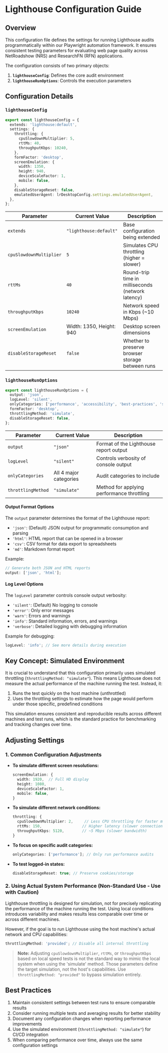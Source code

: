 # Lighthouse Configuration Guide

## Overview

This configuration file defines the settings for running Lighthouse audits programmatically within our Playwright automation framework. It ensures consistent testing parameters for evaluating web page quality across NetRoadshow (NRS) and ResearchFN (RFN) applications.

The configuration consists of two primary objects:

1. **`lighthouseConfig`**: Defines the core audit environment
2. **`lighthouseRunOptions`**: Controls the execution parameters

## Configuration Details

### `lighthouseConfig`

```typescript
export const lighthouseConfig = {
  extends: 'lighthouse:default',
  settings: {
    throttling: {
      cpuSlowdownMultiplier: 5,
      rttMs: 40,
      throughputKbps: 10240,
    },
    formFactor: 'desktop',
    screenEmulation: {
      width: 1350,
      height: 940,
      deviceScaleFactor: 1,
      mobile: false,
    },
    disableStorageReset: false,
    emulatedUserAgent: lrDesktopConfig.settings.emulatedUserAgent,
  },
};
```

| Parameter               | Current Value            | Description                                       |
| ----------------------- | ------------------------ | ------------------------------------------------- |
| `extends`               | `"lighthouse:default"`   | Base configuration being extended                 |
| `cpuSlowdownMultiplier` | `5`                      | Simulates CPU throttling (higher = slower)        |
| `rttMs`                 | `40`                     | Round-trip time in milliseconds (network latency) |
| `throughputKbps`        | `10240`                  | Network speed in Kbps (~10 Mbps)                  |
| `screenEmulation`       | Width: 1350, Height: 940 | Desktop screen dimensions                         |
| `disableStorageReset`   | `false`                  | Whether to preserve browser storage between runs  |

### `lighthouseRunOptions`

```typescript
export const lighthouseRunOptions = {
  output: 'json',
  logLevel: 'silent',
  onlyCategories: ['performance', 'accessibility', 'best-practices', 'seo'],
  formFactor: 'desktop',
  throttlingMethod: 'simulate',
  disableStorageReset: false,
};
```

| Parameter          | Current Value          | Description                                |
| ------------------ | ---------------------- | ------------------------------------------ |
| `output`           | `"json"`               | Format of the Lighthouse report output     |
| `logLevel`         | `"silent"`             | Controls verbosity of console output       |
| `onlyCategories`   | All 4 major categories | Audit categories to include                |
| `throttlingMethod` | `"simulate"`           | Method for applying performance throttling |

#### Output Format Options

The `output` parameter determines the format of the Lighthouse report:

- `'json'`: (Default) JSON output for programmatic consumption and parsing
- `'html'`: HTML report that can be opened in a browser
- `'csv'`: CSV format for data export to spreadsheets
- `'md'`: Markdown format report

Example:

```typescript
// Generate both JSON and HTML reports
output: ['json', 'html'];
```

#### Log Level Options

The `logLevel` parameter controls console output verbosity:

- `'silent'`: (Default) No logging to console
- `'error'`: Only error messages
- `'warn'`: Errors and warnings
- `'info'`: Standard information, errors, and warnings
- `'verbose'`: Detailed logging with debugging information

Example for debugging:

```typescript
logLevel: 'info'; // See more details during execution
```

## Key Concept: Simulated Environment

It is crucial to understand that this configuration primarily uses simulated throttling (`throttlingMethod: "simulate"`). This means Lighthouse does not measure the actual performance of the machine running the test. Instead, it:

1. Runs the test quickly on the host machine (unthrottled)
2. Uses the throttling settings to estimate how the page would perform under those specific, predefined conditions

This simulation ensures consistent and reproducible results across different machines and test runs, which is the standard practice for benchmarking and tracking changes over time.

## Adjusting Settings

### 1. Common Configuration Adjustments

- **To simulate different screen resolutions:**

  ```typescript
  screenEmulation: {
    width: 1920,  // Full HD display
    height: 1080,
    deviceScaleFactor: 1,
    mobile: false,
  }
  ```

- **To simulate different network conditions:**

  ```typescript
  throttling: {
    cpuSlowdownMultiplier: 2,     // Less CPU throttling for faster machines
    rttMs: 150,                  // Higher latency (slower connection)
    throughputKbps: 5120,        // ~5 Mbps (slower bandwidth)
  }
  ```

- **To focus on specific audit categories:**

  ```typescript
  onlyCategories: ['performance']; // Only run performance audits
  ```

- **To test logged-in states:**
  ```typescript
  disableStorageReset: true; // Preserve cookies/storage
  ```

### 2. Using Actual System Performance (Non-Standard Use - Use with Caution)

Lighthouse throttling is designed for simulation, not for precisely replicating the performance of the machine running the test. Using local conditions introduces variability and makes results less comparable over time or across different machines.

However, if the goal is to run Lighthouse using the host machine's actual network and CPU capabilities:

```typescript
throttlingMethod: 'provided'; // Disable all internal throttling
```

> **Note:** Adjusting `cpuSlowdownMultiplier`, `rttMs`, or `throughputKbps` based on local speed tests is not the standard way to mimic the local system when using the 'simulate' method. Those parameters define the target simulation, not the host's capabilities. Use `throttlingMethod: "provided"` to bypass simulation entirely.

## Best Practices

1. Maintain consistent settings between test runs to ensure comparable results
2. Consider running multiple tests and averaging results for better stability
3. Document any configuration changes when reporting performance improvements
4. Use the simulated environment (`throttlingMethod: "simulate"`) for CI/CD integration
5. When comparing performance over time, always use the same configuration settings
